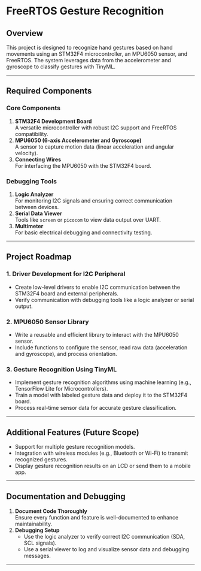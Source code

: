 # **FreeRTOS Gesture Recognition**

## **Overview**
This project is designed to recognize hand gestures based on hand movements using an STM32F4 microcontroller, an MPU6050 sensor, and FreeRTOS. The system leverages data from the accelerometer and gyroscope to classify gestures with TinyML.

---

## **Required Components**

### **Core Components**
1. **STM32F4 Development Board**  
   A versatile microcontroller with robust I2C support and FreeRTOS compatibility.
2. **MPU6050 (6-axis Accelerometer and Gyroscope)**  
   A sensor to capture motion data (linear acceleration and angular velocity).
3. **Connecting Wires**  
   For interfacing the MPU6050 with the STM32F4 board.

### **Debugging Tools**
1. **Logic Analyzer**  
   For monitoring I2C signals and ensuring correct communication between devices.
2. **Serial Data Viewer**  
   Tools like `screen` or `picocom` to view data output over UART.
3. **Multimeter**  
   For basic electrical debugging and connectivity testing.

---

## **Project Roadmap**

### **1. Driver Development for I2C Peripheral**
   - Create low-level drivers to enable I2C communication between the STM32F4 board and external peripherals.
   - Verify communication with debugging tools like a logic analyzer or serial output.

### **2. MPU6050 Sensor Library**
   - Write a reusable and efficient library to interact with the MPU6050 sensor.
   - Include functions to configure the sensor, read raw data (acceleration and gyroscope), and process orientation.

### **3. Gesture Recognition Using TinyML**
   - Implement gesture recognition algorithms using machine learning (e.g., TensorFlow Lite for Microcontrollers).
   - Train a model with labeled gesture data and deploy it to the STM32F4 board.
   - Process real-time sensor data for accurate gesture classification.

---

## **Additional Features (Future Scope)**
- Support for multiple gesture recognition models.
- Integration with wireless modules (e.g., Bluetooth or Wi-Fi) to transmit recognized gestures.
- Display gesture recognition results on an LCD or send them to a mobile app.

---

## **Documentation and Debugging**
1. **Document Code Thoroughly**  
   Ensure every function and feature is well-documented to enhance maintainability.
2. **Debugging Setup**  
   - Use the logic analyzer to verify correct I2C communication (SDA, SCL signals).  
   - Use a serial viewer to log and visualize sensor data and debugging messages.

---


